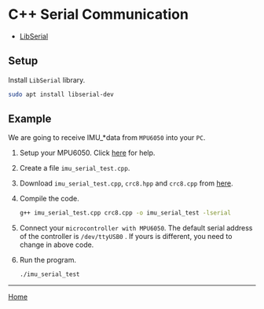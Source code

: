 # C++ Serial Communication

- [LibSerial](https://libserial.readthedocs.io/en/latest/index.html)


## Setup

Install `LibSerial` library.

```bash
sudo apt install libserial-dev
```

## Example

We are going to receive IMU_*data from `MPU6050` into your `PC`.

1. Setup your MPU6050. Click [here](../markdown/MPU6050.md) for help.

2. Create a file `imu_serial_test.cpp`.

3. Download `imu_serial_test.cpp`, `crc8.hpp` and  `crc8.cpp` from [here](../examples//cpp_serial_communication/).

4. Compile the code.
   ```bash
   g++ imu_serial_test.cpp crc8.cpp -o imu_serial_test -lserial
   ```

5. Connect your `microcontroller with MPU6050`. The default serial address of the controller is `/dev/ttyUSB0` . If yours is different, you need to change in above code.

6. Run the program.
   ```bash
   ./imu_serial_test
   ```

---
[Home](../BNOO8x.md)